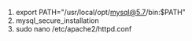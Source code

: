 1.  export PATH="/usr/local/opt/mysql@5.7/bin:$PATH"
2.  mysql_secure_installation
3.  sudo nano /etc/apache2/httpd.conf
